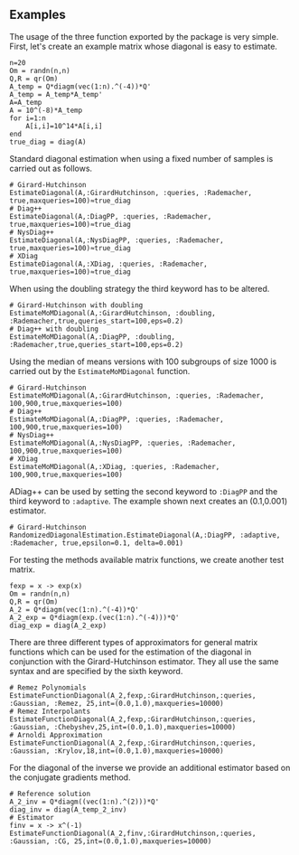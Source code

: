 ## Examples
The usage of the three function exported by the package is very simple. First, let's create an example matrix whose diagonal is easy to estimate.
```@example
n=20
Om = randn(n,n)
Q,R = qr(Om)
A_temp = Q*diagm(vec(1:n).^(-4))*Q'
A_temp = A_temp*A_temp'
A=A_temp
A = 10^(-8)*A_temp
for i=1:n
    A[i,i]=10^14*A[i,i]
end
true_diag = diag(A)
```
Standard diagonal estimation when using a fixed number of samples is carried out as follows.
```@example
# Girard-Hutchinson
EstimateDiagonal(A,:GirardHutchinson, :queries, :Rademacher, true,maxqueries=100)≈true_diag
# Diag++
EstimateDiagonal(A,:DiagPP, :queries, :Rademacher, true,maxqueries=100)≈true_diag
# NysDiag++
EstimateDiagonal(A,:NysDiagPP, :queries, :Rademacher, true,maxqueries=100)≈true_diag
# XDiag
EstimateDiagonal(A,:XDiag, :queries, :Rademacher, true,maxqueries=100)≈true_diag
```
When using the doubling strategy the third keyword has to be altered.
```@example
# Girard-Hutchinson with doubling
EstimateMoMDiagonal(A,:GirardHutchinson, :doubling, :Rademacher,true,queries_start=100,eps=0.2)
# Diag++ with doubling
EstimateMoMDiagonal(A,:DiagPP, :doubling, :Rademacher,true,queries_start=100,eps=0.2)
```
Using the median of means versions with 100 subgroups of size 1000 is carried out by the `EstimateMoMDiagonal` function.
```@example
# Girard-Hutchinson
EstimateMoMDiagonal(A,:GirardHutchinson, :queries, :Rademacher, 100,900,true,maxqueries=100)
# Diag++
EstimateMoMDiagonal(A,:DiagPP, :queries, :Rademacher, 100,900,true,maxqueries=100)
# NysDiag++
EstimateMoMDiagonal(A,:NysDiagPP, :queries, :Rademacher, 100,900,true,maxqueries=100)
# XDiag
EstimateMoMDiagonal(A,:XDiag, :queries, :Rademacher, 100,900,true,maxqueries=100)
```
ADiag++ can be used by setting the second keyword to `:DiagPP` and the third keyword to `:adaptive`. The example shown next creates an (0.1,0.001) estimator.
```@example
# Girard-Hutchinson
RandomizedDiagonalEstimation.EstimateDiagonal(A,:DiagPP, :adaptive, :Rademacher, true,epsilon=0.1, delta=0.001)
```
For testing the methods available matrix functions, we create another test matrix.
```@example
fexp = x -> exp(x)
Om = randn(n,n)
Q,R = qr(Om)
A_2 = Q*diagm(vec(1:n).^(-4))*Q'
A_2_exp = Q*diagm(exp.(vec(1:n).^(-4)))*Q'
diag_exp = diag(A_2_exp)
```
There are three different types of approximators for general matrix functions which can be used for the estimation of the diagonal in conjunction with the Girard-Hutchinson estimator. They all use the same syntax and are specified by the sixth keyword.
```@example
# Remez Polynomials
EstimateFunctionDiagonal(A_2,fexp,:GirardHutchinson,:queries, :Gaussian, :Remez, 25,int=(0.0,1.0),maxqueries=10000)
# Remez Interpolants
EstimateFunctionDiagonal(A_2,fexp,:GirardHutchinson,:queries, :Gaussian, :Chebyshev,25,int=(0.0,1.0),maxqueries=10000)
# Arnoldi Approximation
EstimateFunctionDiagonal(A_2,fexp,:GirardHutchinson,:queries, :Gaussian, :Krylov,18,int=(0.0,1.0),maxqueries=10000)
```
For the diagonal of the inverse we provide an additional estimator based on the conjugate gradients method.
```@example
# Reference solution
A_2_inv = Q*diagm((vec(1:n).^(2)))*Q'
diag_inv = diag(A_temp_2_inv)
# Estimator
finv = x -> x^(-1)
EstimateFunctionDiagonal(A_2,finv,:GirardHutchinson,:queries, :Gaussian, :CG, 25,int=(0.0,1.0),maxqueries=10000)
```
